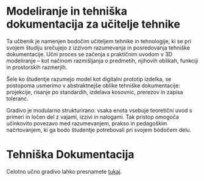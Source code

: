 # Modeliranje in tehniška dokumentacija za učitelje tehnike

Ta učbenik je namenjen bodočim učiteljem tehnike in tehnologije, ki se pri svojem študiju srečujejo z izzivom razumevanja in posredovanja tehniške dokumentacije. Učni proces se začenja s praktičnim uvodom v 3D modeliranje – kot načinom razmišljanja o predmetih, njihovih oblikah, funkciji in prostorskih razmerjih.

Šele ko študentje razumejo model kot digitalni prototip izdelka, se postopoma usmerimo v abstraktnejše oblike tehniške dokumentacije: projekcije, risanje po standardih, izdelava kosovnic, prerezov in zapisa toleranc.

Gradivo je modularno strukturirano: vsaka enota vsebuje teoretični uvod s primeri in ločen del z vajami, izzivi in nalogami. Tak pristop omogoča učinkovito povezavo med razumevanjem, prakso in pedagoškim načrtovanjem, ki ga bodo študentje potrebovali pri svojem bodočem delu.

# Tehniška Dokumentacija

Celotno učno gradivo lahko presnamete [tukaj](./pdf/Modeliranje_in_tehniska_dokumentacija.pdf).
